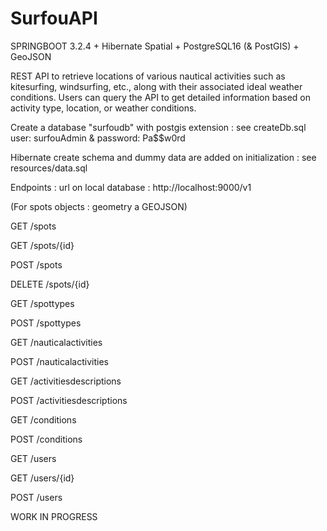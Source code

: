 # SurfouAPI

SPRINGBOOT 3.2.4 + Hibernate Spatial + PostgreSQL16 (& PostGIS) + GeoJSON

REST API to retrieve locations of various nautical activities such as kitesurfing, windsurfing, etc., along with their associated ideal weather conditions. Users can query the API to get detailed information based on activity type, location, or weather conditions.

Create a database "surfoudb" with postgis extension : see createDb.sql
user: surfouAdmin & password: Pa$$w0rd

Hibernate create schema and dummy data are added on initialization : see resources/data.sql

Endpoints :
url on local database : http://localhost:9000/v1

(For spots objects : geometry a GEOJSON)

GET /spots  

GET /spots/{id}

POST /spots

DELETE /spots/{id}


GET /spottypes

POST /spottypes

GET /nauticalactivities

POST /nauticalactivities

GET /activitiesdescriptions

POST /activitiesdescriptions

GET /conditions

POST /conditions

GET /users

GET /users/{id}

POST /users

WORK IN PROGRESS 

